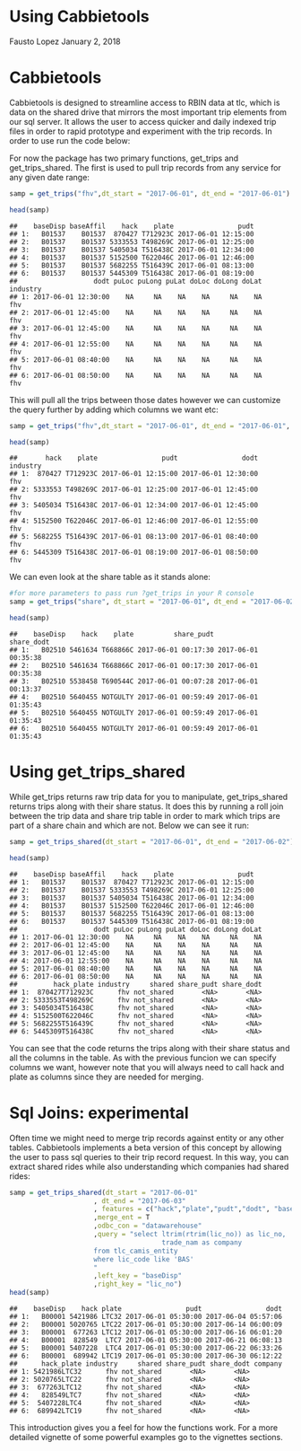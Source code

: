 Using Cabbietools
================
Fausto Lopez
January 2, 2018

Cabbietools
===========

Cabbietools is designed to streamline access to RBIN data at tlc, which is data on the shared drive that mirrors the most important trip elements from our sql server. It allows the user to access quicker and daily indexed trip files in order to rapid prototype and experiment with the trip records. In order to use run the code below:

For now the package has two primary functions, get\_trips and get\_trips\_shared. The first is used to pull trip records from any service for any given date range:

``` r
samp = get_trips("fhv",dt_start = "2017-06-01", dt_end = "2017-06-01")

head(samp)
```

    ##    baseDisp baseAffil    hack    plate                pudt
    ## 1:   B01537    B01537  870427 T712923C 2017-06-01 12:15:00
    ## 2:   B01537    B01537 5333553 T498269C 2017-06-01 12:25:00
    ## 3:   B01537    B01537 5405034 T516438C 2017-06-01 12:34:00
    ## 4:   B01537    B01537 5152500 T622046C 2017-06-01 12:46:00
    ## 5:   B01537    B01537 5682255 T516439C 2017-06-01 08:13:00
    ## 6:   B01537    B01537 5445309 T516438C 2017-06-01 08:19:00
    ##                   dodt puLoc puLong puLat doLoc doLong doLat industry
    ## 1: 2017-06-01 12:30:00    NA     NA    NA    NA     NA    NA      fhv
    ## 2: 2017-06-01 12:45:00    NA     NA    NA    NA     NA    NA      fhv
    ## 3: 2017-06-01 12:45:00    NA     NA    NA    NA     NA    NA      fhv
    ## 4: 2017-06-01 12:55:00    NA     NA    NA    NA     NA    NA      fhv
    ## 5: 2017-06-01 08:40:00    NA     NA    NA    NA     NA    NA      fhv
    ## 6: 2017-06-01 08:50:00    NA     NA    NA    NA     NA    NA      fhv

This will pull all the trips between those dates however we can customize the query further by adding which columns we want etc:

``` r
samp = get_trips("fhv",dt_start = "2017-06-01", dt_end = "2017-06-01", features = c("hack","plate","pudt","dodt"))

head(samp)
```

    ##       hack    plate                pudt                dodt industry
    ## 1:  870427 T712923C 2017-06-01 12:15:00 2017-06-01 12:30:00      fhv
    ## 2: 5333553 T498269C 2017-06-01 12:25:00 2017-06-01 12:45:00      fhv
    ## 3: 5405034 T516438C 2017-06-01 12:34:00 2017-06-01 12:45:00      fhv
    ## 4: 5152500 T622046C 2017-06-01 12:46:00 2017-06-01 12:55:00      fhv
    ## 5: 5682255 T516439C 2017-06-01 08:13:00 2017-06-01 08:40:00      fhv
    ## 6: 5445309 T516438C 2017-06-01 08:19:00 2017-06-01 08:50:00      fhv

We can even look at the share table as it stands alone:

``` r
#for more parameters to pass run ?get_trips in your R console
samp = get_trips("share", dt_start = "2017-06-01", dt_end = "2017-06-02")

head(samp)
```

    ##    baseDisp    hack    plate          share_pudt          share_dodt
    ## 1:   B02510 5461634 T668866C 2017-06-01 00:17:30 2017-06-01 00:35:38
    ## 2:   B02510 5461634 T668866C 2017-06-01 00:17:30 2017-06-01 00:35:38
    ## 3:   B02510 5538458 T690544C 2017-06-01 00:07:28 2017-06-01 00:13:37
    ## 4:   B02510 5640455 NOTGULTY 2017-06-01 00:59:49 2017-06-01 01:35:43
    ## 5:   B02510 5640455 NOTGULTY 2017-06-01 00:59:49 2017-06-01 01:35:43
    ## 6:   B02510 5640455 NOTGULTY 2017-06-01 00:59:49 2017-06-01 01:35:43

Using get\_trips\_shared
========================

While get\_trips returns raw trip data for you to manipulate, get\_trips\_shared returns trips along with their share status. It does this by running a roll join between the trip data and share trip table in order to mark which trips are part of a share chain and which are not. Below we can see it run:

``` r
samp = get_trips_shared(dt_start = "2017-06-01", dt_end = "2017-06-02")

head(samp)
```

    ##    baseDisp baseAffil    hack    plate                pudt
    ## 1:   B01537    B01537  870427 T712923C 2017-06-01 12:15:00
    ## 2:   B01537    B01537 5333553 T498269C 2017-06-01 12:25:00
    ## 3:   B01537    B01537 5405034 T516438C 2017-06-01 12:34:00
    ## 4:   B01537    B01537 5152500 T622046C 2017-06-01 12:46:00
    ## 5:   B01537    B01537 5682255 T516439C 2017-06-01 08:13:00
    ## 6:   B01537    B01537 5445309 T516438C 2017-06-01 08:19:00
    ##                   dodt puLoc puLong puLat doLoc doLong doLat
    ## 1: 2017-06-01 12:30:00    NA     NA    NA    NA     NA    NA
    ## 2: 2017-06-01 12:45:00    NA     NA    NA    NA     NA    NA
    ## 3: 2017-06-01 12:45:00    NA     NA    NA    NA     NA    NA
    ## 4: 2017-06-01 12:55:00    NA     NA    NA    NA     NA    NA
    ## 5: 2017-06-01 08:40:00    NA     NA    NA    NA     NA    NA
    ## 6: 2017-06-01 08:50:00    NA     NA    NA    NA     NA    NA
    ##         hack_plate industry     shared share_pudt share_dodt
    ## 1:  870427T712923C      fhv not_shared       <NA>       <NA>
    ## 2: 5333553T498269C      fhv not_shared       <NA>       <NA>
    ## 3: 5405034T516438C      fhv not_shared       <NA>       <NA>
    ## 4: 5152500T622046C      fhv not_shared       <NA>       <NA>
    ## 5: 5682255T516439C      fhv not_shared       <NA>       <NA>
    ## 6: 5445309T516438C      fhv not_shared       <NA>       <NA>

You can see that the code returns the trips along with their share status and all the columns in the table. As with the previous funcion we can specify columns we want, however note that you will always need to call hack and plate as columns since they are needed for merging.

Sql Joins: experimental
=======================

Often time we might need to merge trip records against entity or any other tables. Cabbietools implements a beta version of this concept by allowing the user to pass sql queries to their trip record request. In this way, you can extract shared rides while also understanding which companies had shared rides:

``` r
samp = get_trips_shared(dt_start = "2017-06-01"
                     , dt_end = "2017-06-03"
                     , features = c("hack","plate","pudt","dodt", "baseDisp")
                     ,merge_ent = T
                     ,odbc_con = "datawarehouse"
                     ,query = "select ltrim(rtrim(lic_no)) as lic_no,
                                      trade_nam as company
                     from tlc_camis_entity
                     where lic_code like 'BAS'
                     "
                     ,left_key = "baseDisp"
                     ,right_key = "lic_no")
head(samp)  
```

    ##    baseDisp    hack plate                pudt                dodt
    ## 1:   B00001 5421986 LTC32 2017-06-01 05:30:00 2017-06-04 05:57:06
    ## 2:   B00001 5020765 LTC22 2017-06-01 05:30:00 2017-06-14 06:00:09
    ## 3:   B00001  677263 LTC12 2017-06-01 05:30:00 2017-06-16 06:01:20
    ## 4:   B00001  828549  LTC7 2017-06-01 05:30:00 2017-06-21 06:08:13
    ## 5:   B00001 5407228  LTC4 2017-06-01 05:30:00 2017-06-22 06:33:26
    ## 6:   B00001  689942 LTC19 2017-06-01 05:30:00 2017-06-30 06:12:22
    ##      hack_plate industry     shared share_pudt share_dodt company
    ## 1: 5421986LTC32      fhv not_shared       <NA>       <NA>        
    ## 2: 5020765LTC22      fhv not_shared       <NA>       <NA>        
    ## 3:  677263LTC12      fhv not_shared       <NA>       <NA>        
    ## 4:   828549LTC7      fhv not_shared       <NA>       <NA>        
    ## 5:  5407228LTC4      fhv not_shared       <NA>       <NA>        
    ## 6:  689942LTC19      fhv not_shared       <NA>       <NA>

This introduction gives you a feel for how the functions work. For a more detailed vignette of some powerful examples go to the vignettes sections.
